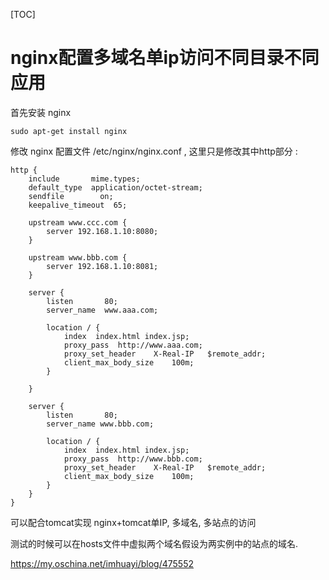 [TOC]



# nginx配置多域名单ip访问不同目录不同应用

首先安装 nginx

```
sudo apt-get install nginx
```

修改 nginx 配置文件 /etc/nginx/nginx.conf , 这里只是修改其中http部分 : 

```nginx
http {
    include       mime.types;
    default_type  application/octet-stream;
    sendfile        on;
    keepalive_timeout  65;
	
    upstream www.ccc.com {  
        server 192.168.1.10:8080;      
    }  

    upstream www.bbb.com {  
        server 192.168.1.10:8081;
    }
	
    server {
        listen       80;
        server_name  www.aaa.com;

        location / {
            index  index.html index.jsp;    
            proxy_pass  http://www.aaa.com;    
            proxy_set_header    X-Real-IP   $remote_addr;    
            client_max_body_size    100m; 
        }
		
    }
	
    server {
        listen       80;
        server_name www.bbb.com;

        location / {
            index  index.html index.jsp;    
            proxy_pass  http://www.bbb.com;    
            proxy_set_header    X-Real-IP   $remote_addr;    
            client_max_body_size    100m; 
        }
    }
}
```

可以配合tomcat实现 nginx+tomcat单IP, 多域名, 多站点的访问

测试的时候可以在hosts文件中虚拟两个域名假设为两实例中的站点的域名. 





https://my.oschina.net/imhuayi/blog/475552